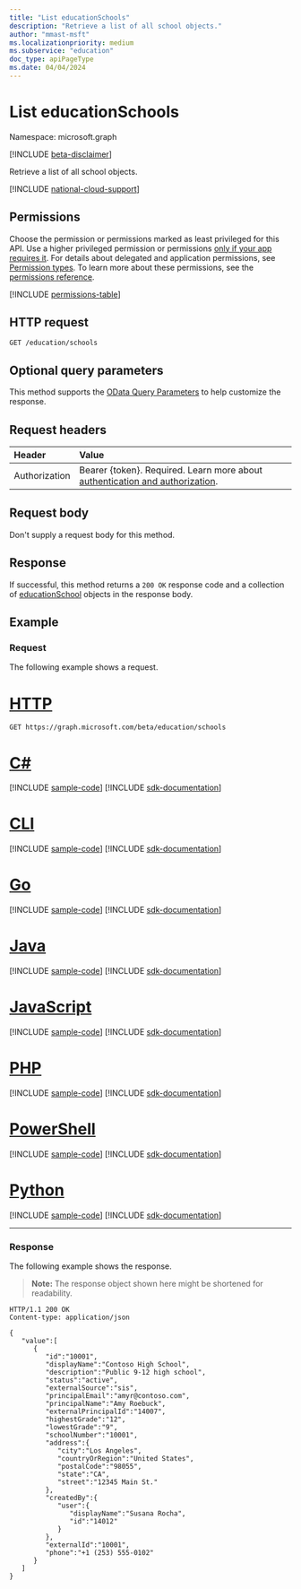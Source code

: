 ```yaml
---
title: "List educationSchools"
description: "Retrieve a list of all school objects."
author: "mmast-msft"
ms.localizationpriority: medium
ms.subservice: "education"
doc_type: apiPageType
ms.date: 04/04/2024
---
```


# List educationSchools

Namespace: microsoft.graph

[!INCLUDE [beta-disclaimer](../../includes/beta-disclaimer.md)]

Retrieve a list of all school objects.

[!INCLUDE [national-cloud-support](../../includes/global-only.md)]

## Permissions

Choose the permission or permissions marked as least privileged for this API. Use a higher privileged permission or permissions [only if your app requires it](/graph/permissions-overview#best-practices-for-using-microsoft-graph-permissions). For details about delegated and application permissions, see [Permission types](/graph/permissions-overview#permission-types). To learn more about these permissions, see the [permissions reference](/graph/permissions-reference).

<!-- { "blockType": "permissions", "name": "educationroot_list_schools" } -->
[!INCLUDE [permissions-table](../includes/permissions/educationroot-list-schools-permissions.md)]

## HTTP request

<!-- { "blockType": "ignored" } -->
```http 
GET /education/schools
```

## Optional query parameters

This method supports the [OData Query Parameters](/graph/query-parameters) to help customize the response.

## Request headers

| Header        | Value                     |
| :------------ | :------------------------ |
|Authorization|Bearer {token}. Required. Learn more about [authentication and authorization](/graph/auth/auth-concepts).|

## Request body

Don't supply a request body for this method.

## Response

If successful, this method returns a `200 OK` response code and a collection of [educationSchool](../resources/educationschool.md) objects in the response body.

## Example

### Request

The following example shows a request.

# [HTTP](#tab/http)

<!-- {
  "blockType": "request",
  "name": "get_schools_2"
}-->
```msgraph-interactive
GET https://graph.microsoft.com/beta/education/schools
```

# [C#](#tab/csharp)
[!INCLUDE [sample-code](../includes/snippets/csharp/get-schools-2-csharp-snippets.md)]
[!INCLUDE [sdk-documentation](../includes/snippets/snippets-sdk-documentation-link.md)]

# [CLI](#tab/cli)
[!INCLUDE [sample-code](../includes/snippets/cli/get-schools-2-cli-snippets.md)]
[!INCLUDE [sdk-documentation](../includes/snippets/snippets-sdk-documentation-link.md)]

# [Go](#tab/go)
[!INCLUDE [sample-code](../includes/snippets/go/get-schools-2-go-snippets.md)]
[!INCLUDE [sdk-documentation](../includes/snippets/snippets-sdk-documentation-link.md)]

# [Java](#tab/java)
[!INCLUDE [sample-code](../includes/snippets/java/get-schools-2-java-snippets.md)]
[!INCLUDE [sdk-documentation](../includes/snippets/snippets-sdk-documentation-link.md)]

# [JavaScript](#tab/javascript)
[!INCLUDE [sample-code](../includes/snippets/javascript/get-schools-2-javascript-snippets.md)]
[!INCLUDE [sdk-documentation](../includes/snippets/snippets-sdk-documentation-link.md)]

# [PHP](#tab/php)
[!INCLUDE [sample-code](../includes/snippets/php/get-schools-2-php-snippets.md)]
[!INCLUDE [sdk-documentation](../includes/snippets/snippets-sdk-documentation-link.md)]

# [PowerShell](#tab/powershell)
[!INCLUDE [sample-code](../includes/snippets/powershell/get-schools-2-powershell-snippets.md)]
[!INCLUDE [sdk-documentation](../includes/snippets/snippets-sdk-documentation-link.md)]

# [Python](#tab/python)
[!INCLUDE [sample-code](../includes/snippets/python/get-schools-2-python-snippets.md)]
[!INCLUDE [sdk-documentation](../includes/snippets/snippets-sdk-documentation-link.md)]

---

### Response

The following example shows the response.

>**Note:** The response object shown here might be shortened for readability.

<!-- {
  "blockType": "response",
  "truncated": true,
  "@odata.type": "microsoft.graph.educationSchool",
  "isCollection": true
} -->
```http
HTTP/1.1 200 OK
Content-type: application/json

{
   "value":[
      {
         "id":"10001",
         "displayName":"Contoso High School",
         "description":"Public 9-12 high school",
         "status":"active",
         "externalSource":"sis",
         "principalEmail":"amyr@contoso.com",
         "principalName":"Amy Roebuck",
         "externalPrincipalId":"14007",
         "highestGrade":"12",
         "lowestGrade":"9",
         "schoolNumber":"10001",
         "address":{
            "city":"Los Angeles",
            "countryOrRegion":"United States",
            "postalCode":"98055",
            "state":"CA",
            "street":"12345 Main St."
         },
         "createdBy":{
            "user":{
               "displayName":"Susana Rocha",
               "id":"14012"
            }
         },
         "externalId":"10001",
         "phone":"+1 (253) 555-0102"
      }
   ]
}
```

<!-- uuid: 8fcb5dbc-d5aa-4681-8e31-b001d5168d79
2015-10-25 14:57:30 UTC -->
<!--
{
  "type": "#page.annotation",
  "description": "List schools",
  "keywords": "",
  "section": "documentation",
  "tocPath": "",
  "suppressions": [
  ]
}
-->
